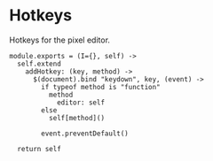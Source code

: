Hotkeys
=======

Hotkeys for the pixel editor.

    module.exports = (I={}, self) ->
      self.extend
        addHotkey: (key, method) ->
          $(document).bind "keydown", key, (event) ->
            if typeof method is "function"
              method
                editor: self
            else
              self[method]()

            event.preventDefault()

      return self
